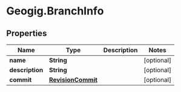 # Geogig.BranchInfo

## Properties
Name | Type | Description | Notes
------------ | ------------- | ------------- | -------------
**name** | **String** |  | [optional] 
**description** | **String** |  | [optional] 
**commit** | [**RevisionCommit**](RevisionCommit.md) |  | [optional] 



